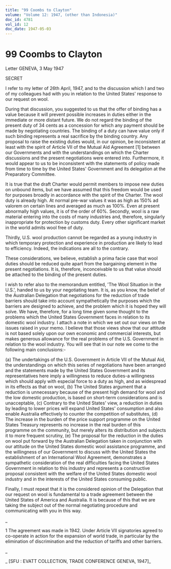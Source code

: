 ```yaml
---
title: "99 Coombs to Clayton"
volume: "Volume 12: 1947, (other than Indonesia)"
doc_id: 4781
vol_id: 12
doc_date: 1947-05-03
---
```


# 99 Coombs to Clayton

Letter GENEVA, 3 May 1947

SECRET

I refer to my letter of 26th April, 1947, and to the discussion which I and two of my colleagues had with you in relation to the United States' response to our request on wool.

During that discussion, you suggested to us that the offer of binding has a value because it will prevent possible increases in duties either in the immediate or more distant future. We do not regard the binding of the present duty of 34 cents as a concession for which any payment should be made by negotiating countries. The binding of a duty can have value only if such binding represents a real sacrifice by the binding country. Any proposal to raise the existing duties would, in our opinion, be inconsistent at least with the spirit of Article VII of the Mutual Aid Agreement [1] between our Governments and with the understandings on which the Charter discussions and the present negotiations were entered into. Furthermore, it would appear to us to be inconsistent with the statements of policy made from time to time by the United States' Government and its delegation at the Preparatory Committee.

It is true that the draft Charter would permit members to impose new duties on unbound items, but we have assumed that this freedom would be used for purposes broadly in accordance with the spirit of the Charter. The wool duty is already high. At normal pre-war values it was as high as 150% ad valorem on certain lines and averaged as much as 100%. Even at present abnormally high values, it is of the order of 60%. Secondly, wool is a raw material entering into the costs of many industries and, therefore, singularly inappropriate for protection by customs duty. Every other significant market in the world admits wool free of duty.

Thirdly, U.S. wool production cannot be regarded as a young industry in which temporary protection and experience in production are likely to lead to efficiency. Indeed, the indications are all to the contrary.

These considerations, we believe, establish a prima facie case that wool duties should be reduced quite apart from the bargaining element in the present negotiations. It is, therefore, inconceivable to us that value should be attached to the binding of the present duties.

I wish to refer also to the memorandum entitled, 'The Wool Situation in the U.S.', handed to us by your negotiating team. It is, as you know, the belief of the Australian Delegation that negotiations for the reduction of trade barriers should take into account sympathetically the purposes which the barriers are designed to achieve, and the problem which it is hoped they will solve. We have, therefore, for a long time given some thought to the problems which the United States Government faces in relation to its domestic wool industry. I attach a note in which we set out our views on the issues raised in your memo. I believe that those views show that our attitude is not based solely upon our own economic and commercial interests, but makes generous allowance for the real problems of the U.S. Government in relation to the wool industry. You will see that in our note we come to the following main conclusions:-

(a) The undertakings of the U.S. Government in Article VII of the Mutual Aid, the understandings on which this series of negotiations have been arranged and the statements made by the United States Government and its representatives here imply a willingness to reduce duties-a willingness which should apply with especial force to a duty as high, and as widespread in its effects as that on wool, (b) The United States argument that a reduction is unnecessary because of the present high demand for wool and the low domestic production, is based on short-term considerations and is unacceptable, (c) Contrary to the United States' view, a reduction in duties by leading to lower prices will expand United States' consumption and also enable Australia effectively to counter the competition of substitutes, (d) The increase in the burden of the price support programme on the United States Treasury represents no increase in the real burden of this programme on the community, but merely alters its distribution and subjects it to more frequent scrutiny, (e) The proposal for the reduction in the duties on wool put forward by the Australian Delegation taken in conjunction with our attitude on the United States domestic wool assistance programme, and the willingness of our Government to discuss with the United States the establishment of an International Wool Agreement, demonstrates a sympathetic consideration of the real difficulties facing the United States Government in relation to this industry and represents a constructive proposal consistent with the welfare of the United States domestic wool industry and in the interests of the United States consuming public.

Finally, I must repeat that it is the considered opinion of the Delegation that our request on wool is fundamental to a trade agreement between the United States of America and Australia. It is because of this that we are taking the subject out of the normal negotiating procedure and communicating with you in this way.

_

1 The agreement was made in 1942. Under Article VII signatories agreed to co-operate in action for the expansion of world trade, in particular by the elimination of discrimination and the reduction of tariffs and other barriers.

_

_ [SFU : EVATT COLLECTION, TRADE CONFERENCE GENEVA, 1947]_
